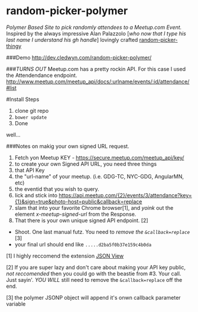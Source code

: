 random-picker-polymer
====================
*Polymer Based Site to pick randomly attendees to a Meetup.com Event.* Inspired by the always impressive Alan Palazzolo [_who now that I type his last name I understand his gh handle_] lovingly crafted [random-picker-thingy](https://github.com/zzolo/random-picker-thingy)

###Demo
http://dev.cledwyn.com/random-picker-polymer/


###_TURNS OUT_ 
Meetup.com has a pretty rockin API.  For this case I used the Attendendance endpoint. http://www.meetup.com/meetup_api/docs/:urlname/events/:id/attendance/#list  

#Install Steps 
 1. clone git repo
 2. `bower update`
 3. Done

well...

###Notes on makig your own signed URL request.
 1. Fetch yon Meetup KEY - https://secure.meetup.com/meetup_api/key/
 2. to create your own Signed API URL, you need three things 
   1. that API Key 
   2. the "url-name" of your meetup.  (i.e. GDG-TC, NYC-GDG, AngularMN, etc) 
   3. the eventid that you wish to query.
 3. lick and stick into https://api.meetup.com/{2}/events/3/attendance?key={1}&sign=true&photo-host=public&callback=replace
 4. slam that into your favorite Chrome browser[1],  and _yoink_ out the element *x-meetup-signed-url* from the Response.  
 5. That there is your own unique signed API endpoint. [2]
   - Shoot.  One last manual futz.  You need to *remove the `&callback=replace`* [3]
   - your final url should end like `.....d2ba5f0b37e159c4b0da`


[1] I highly reccomend the extension [JSON View](https://chrome.google.com/webstore/detail/jsonview/chklaanhfefbnpoihckbnefhakgolnmc)

[2] If you are super lazy and don't care about making your API key public, *not reccomended* then you could go with the beastie from #3.  Your call.  Just sayin'. *YOU WILL* still need to remove the `&callback=replace` off the end.

[3] the polymer JSONP object will append it's onwn callback parameter variable
